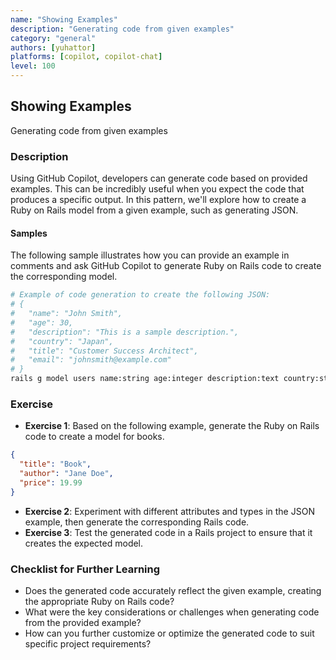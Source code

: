 ```yaml
---
name: "Showing Examples"
description: "Generating code from given examples"
category: "general"
authors: [yuhattor] 
platforms: [copilot, copilot-chat]
level: 100
---
```


## Showing Examples

Generating code from given examples

### Description

Using GitHub Copilot, developers can generate code based on provided examples. This can be incredibly useful when you expect the code that produces a specific output. In this pattern, we'll explore how to create a Ruby on Rails model from a given example, such as generating JSON.

#### Samples

The following sample illustrates how you can provide an example in comments and ask GitHub Copilot to generate Ruby on Rails code to create the corresponding model.

```bash
# Example of code generation to create the following JSON:
# {
#   "name": "John Smith",
#   "age": 30,
#   "description": "This is a sample description.",
#   "country": "Japan",
#   "title": "Customer Success Architect",
#   "email": "johnsmith@example.com"
# }
rails g model users name:string age:integer description:text country:string title:string email:string
```

### Exercise

- **Exercise 1**: Based on the following example, generate the Ruby on Rails code to create a model for books.

```json
{
  "title": "Book",
  "author": "Jane Doe",
  "price": 19.99
}
```
- **Exercise 2**: Experiment with different attributes and types in the JSON example, then generate the corresponding Rails code.
- **Exercise 3**: Test the generated code in a Rails project to ensure that it creates the expected model.

### Checklist for Further Learning

- Does the generated code accurately reflect the given example, creating the appropriate Ruby on Rails code?
- What were the key considerations or challenges when generating code from the provided example?
- How can you further customize or optimize the generated code to suit specific project requirements?